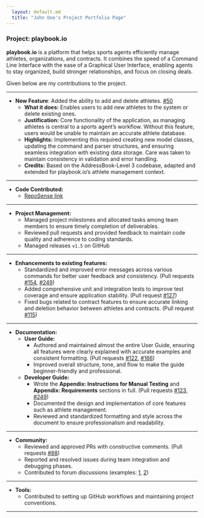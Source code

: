 ```yaml
---
  layout: default.md
  title: "John Doe's Project Portfolio Page"
---
```


### Project: playbook.io

**playbook.io** is a platform that helps sports agents efficiently manage athletes, organizations, and contracts. It combines the speed of a Command Line Interface with the ease of a Graphical User Interface, enabling agents to stay organized, build stronger relationships, and focus on closing deals.

Given below are my contributions to the project.

---

* **New Feature**: Added the ability to add and delete athletes. [\#50](https://github.com/AY2526S1-CS2103T-F13-3/tp/pull/50)
    * **What it does:** Enables users to add new athletes to the system or delete existing ones.
    * **Justification:** Core functionality of the application, as managing athletes is central to a sports agent’s workflow. Without this feature, users would be unable to maintain an accurate athlete database.
    * **Highlights:** Implementing this required creating new model classes, updating the command and parser structures, and ensuring seamless integration with existing data storage. Care was taken to maintain consistency in validation and error handling.
    * **Credits:** Based on the AddressBook-Level 3 codebase, adapted and extended for playbook.io’s athlete management context.

---

* **Code Contributed:**
    * [RepoSense link](https://nus-cs2103-ay2526s1.github.io/tp-dashboard/?search=&sort=groupTitle&sortWithin=title&timeframe=commit&mergegroup=&groupSelect=groupByRepos&breakdown=true&checkedFileTypes=docs~functional-code~test-code~other&since=2025-09-19T00%3A00%3A00&filteredFileName=&tabOpen=true&tabType=authorship&tabAuthor=kellytxn&tabRepo=AY2526S1-CS2103T-F13-3%2Ftp%5Bmaster%5D&authorshipIsMergeGroup=false&authorshipFileTypes=docs~functional-code~test-code~other&authorshipIsBinaryFileTypeChecked=false&authorshipIsIgnoredFilesChecked=false)

---

* **Project Management:**
    * Managed project milestones and allocated tasks among team members to ensure timely completion of deliverables.
    * Reviewed pull requests and provided feedback to maintain code quality and adherence to coding standards.
    * Managed releases `v1.5` on GitHub

---

* **Enhancements to existing features:**
    * Standardized and improved error messages across various commands for better user feedback and consistency. (Pull requests [\#154](https://github.com/AY2526S1-CS2103T-F13-3/tp/pull/154/files), [\#249](https://github.com/AY2526S1-CS2103T-F13-3/tp/pull/249))
    * Added comprehensive unit and integration tests to improve test coverage and ensure application stability. (Pull request [\#127](https://github.com/AY2526S1-CS2103T-F13-3/tp/pull/127))
    * Fixed bugs related to contract features to ensure accurate linking and deletion behavior between athletes and contracts. (Pull request [\#115](https://github.com/AY2526S1-CS2103T-F13-3/tp/pull/115))

---

* **Documentation:**
    * **User Guide:**
        * Authored and maintained almost the entire User Guide, ensuring all features were clearly explained with accurate examples and consistent formatting. (Pull requests [\#122](https://github.com/AY2526S1-CS2103T-F13-3/tp/pull/122), [\#166](https://github.com/AY2526S1-CS2103T-F13-3/tp/pull/166))
        * Improved overall structure, tone, and flow to make the guide beginner-friendly and professional. 
    * **Developer Guide:**
        * Wrote the **Appendix: Instructions for Manual Testing** and **Appendix: Requirements** sections in full. (Pull requests [\#123](https://github.com/AY2526S1-CS2103T-F13-3/tp/pull/123), [\#249](https://github.com/AY2526S1-CS2103T-F13-3/tp/pull/249))
        * Documented the design and implementation of core features such as athlete management. 
        * Reviewed and standardized formatting and style across the document to ensure professionalism and readability.

---

* **Community:**
    * Reviewed and approved PRs with constructive comments. (Pull requests [\#88](https://github.com/AY2526S1-CS2103T-F13-3/tp/pull/88))
    * Reported and resolved issues during team integration and debugging phases.
    * Contributed to forum discussions (examples: [1](https://github.com/nus-cs2103-AY2526S1/forum/issues/199), [2](https://github.com/nus-cs2103-AY2526S1/forum/issues/201))

---

* **Tools:**
    * Contributed to setting up GitHub workflows and maintaining project conventions.

---


